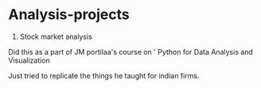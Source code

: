 # Analysis-projects

1. Stock market analysis

Did this as a part of JM portilaa's course on ' Python for Data Analysis and Visualization

Just tried to replicate the things he taught for indian firms.


